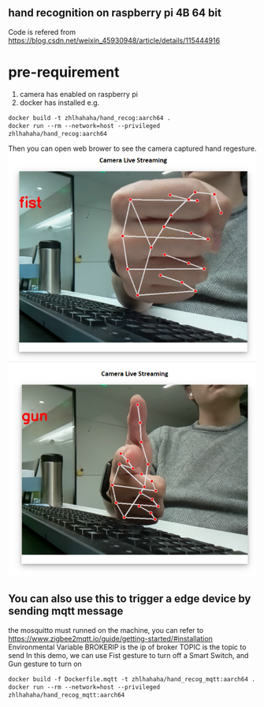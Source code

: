 ## hand recognition on raspberry pi 4B 64 bit
 Code is refered from https://blog.csdn.net/weixin_45930948/article/details/115444916
 
 # pre-requirement
 1. camera has enabled on raspberry pi
 2. docker has installed
 e.g.
```
docker build -t zhlhahaha/hand_recog:aarch64 .
docker run --rm --network=host --privileged zhlhahaha/hand_recog:aarch64
```
 Then you can open web brower to see the camera captured hand regesture.
![](./images/handRecog1.PNG) 
![](./images/handRecog2.PNG) 


## You can also use this to trigger a edge device by sending mqtt message
 the mosquitto must runned on the machine, you can refer to https://www.zigbee2mqtt.io/guide/getting-started/#installation
 Environmental Variable
 BROKERIP is the ip of broker
 TOPIC is the topic to send
 In this demo, we can use Fist gesture to turn off a Smart Switch, and Gun gesture
 to turn on
```
docker build -f Dockerfile.mqtt -t zhlhahaha/hand_recog_mqtt:aarch64 .
docker run --rm --network=host --privileged zhlhahaha/hand_recog_mqtt:aarch64
```
